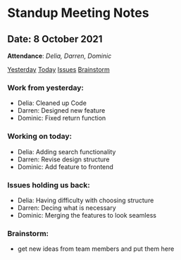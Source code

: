# Standup Meeting Notes

## Date: 8 October 2021

**Attendance**: *Delia, Darren, Dominic*

[Yesterday](#work-from-yesterday) [Today](#working-on-today) [Issues](#issues-holding-us-back) [Brainstorm](#brainstorm)


### Work from yesterday:

* Delia: Cleaned up Code
* Darren: Designed new feature
* Dominic: Fixed return function

### Working on today: 

* Delia: Adding search functionality
* Darren: Revise design structure
* Dominic: Add feature to frontend

### Issues holding us back:

* Delia: Having difficulty with choosing structure
* Darren: Decing what is necessary
* Dominic: Merging the features to look seamless

### Brainstorm:

* get new ideas from team members and put them here

